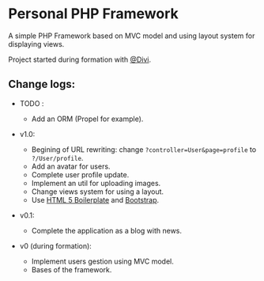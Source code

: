 Personal PHP Framework
======================

A simple PHP Framework based on MVC model and using layout system for displaying views.

Project started during formation with [@Divi](https://github.com/Divi).

Change logs:
------------
- TODO :
	- Add an ORM (Propel for example).

- v1.0:
	- Begining of URL rewriting: change `?controller=User&page=profile` to `?/User/profile`.
	- Add an avatar for users.
	- Complete user profile update.
	- Implement an util for uploading images.
	- Change views system for using a layout.
	- Use [HTML 5 Boilerplate](http://html5boilerplate.com/) and [Bootstrap](http://getbootstrap.com/).

- v0.1:
	- Complete the application as a blog with news.

- v0 (during formation):
	- Implement users gestion using MVC model.
	- Bases of the framework.